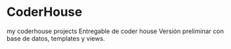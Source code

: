 # CoderHouse
my coderhouse projects
Entregable de coder house 
Versión preliminar con base de datos, templates y views.
